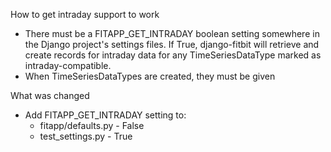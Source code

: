 How to get intraday support to work

- There must be a FITAPP_GET_INTRADAY boolean setting somewhere in the Django project's settings files.
If True, django-fitbit will retrieve and create records for intraday data for any TimeSeriesDataType marked
as intraday-compatible.
- When TimeSeriesDataTypes are created, they must be given

What was changed
- Add FITAPP_GET_INTRADAY setting to:
    - fitapp/defaults.py - False
    - test_settings.py - True